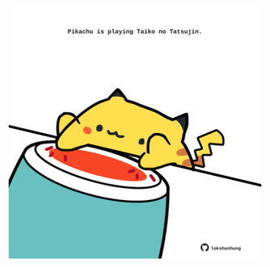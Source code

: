 <!-- built at 07/07/2021, 07:01:37 UTC -->
<p align="center">
  <img width="500" height="500" src="./ReadmeImage.svg">
</p>
